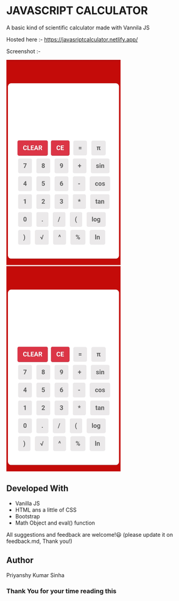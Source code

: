 # JAVASCRIPT CALCULATOR

A basic kind of scientific calculator made with Vannila JS

Hosted here :- https://javasriptcalculator.netlify.app/

Screenshot :-

<img width = "300px" src ="https://github.com/PriyanshuKumarSinha/javascript_calculator/blob/main/project_screenshot_mobile.jpg.jpg"></img>
<img width = "300px" src ="https://github.com/PriyanshuKumarSinha/javascript_calculator/blob/main/project_screenshot_mobile.jpg.jpg"></img>

## Developed With

- Vanilla JS
- HTML ans a little of CSS
- Bootstrap 
- Math Object and eval() function

All suggestions and feedback are welcome!😃
(please update it on feedback.md, Thank you!)

## Author

Priyanshy Kumar Sinha

### Thank You for your time reading this
